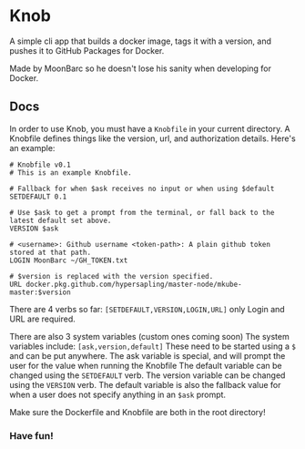 # Knob
A simple cli app that builds a docker image, tags it with a version, and pushes it to GitHub Packages for Docker.

Made by MoonBarc so he doesn't lose his sanity when developing for Docker.

## Docs
In order to use Knob, you must have a `Knobfile` in your current directory. A Knobfile defines things like the version, url, and authorization details.
Here's an example:
```shell
# Knobfile v0.1
# This is an example Knobfile.

# Fallback for when $ask receives no input or when using $default
SETDEFAULT 0.1

# Use $ask to get a prompt from the terminal, or fall back to the latest default set above.
VERSION $ask

# <username>: Github username <token-path>: A plain github token stored at that path.
LOGIN MoonBarc ~/GH_TOKEN.txt

# $version is replaced with the version specified.
URL docker.pkg.github.com/hypersapling/master-node/mkube-master:$version
```

There are 4 verbs so far:
`[SETDEFAULT,VERSION,LOGIN,URL]`
only Login and URL are required.

There are also 3 system variables (custom ones coming soon)
The system variables include:
`[ask,version,default]`
These need to be started using a `$` and can be put anywhere.
The ask variable is special, and will prompt the user for the value when running the Knobfile
The default variable can be changed using the `SETDEFAULT` verb.
The version variable can be changed using the `VERSION` verb.
The default variable is also the fallback value for when a user does not specify anything in an `$ask` prompt.

Make sure the Dockerfile and Knobfile are both in the root directory!


### Have fun!
